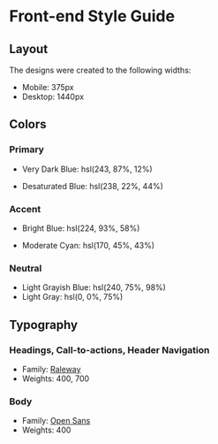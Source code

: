 # Front-end Style Guide

## Layout

The designs were created to the following widths:

- Mobile: 375px
- Desktop: 1440px

## Colors

### Primary

- Very Dark Blue: hsl(243, 87%, 12%)
<!-- Title colors, footer background, menu -->

- Desaturated Blue: hsl(238, 22%, 44%)
<!-- get acecess section bg -->

### Accent

- Bright Blue: hsl(224, 93%, 58%)
<!-- Buttons colors -->

- Moderate Cyan: hsl(170, 45%, 43%)
<!-- Link call to action -->

### Neutral

- Light Grayish Blue: hsl(240, 75%, 98%)
- Light Gray: hsl(0, 0%, 75%)

## Typography

### Headings, Call-to-actions, Header Navigation

- Family: [Raleway](https://fonts.google.com/specimen/Raleway)
- Weights: 400, 700

### Body

- Family: [Open Sans](https://fonts.google.com/specimen/Open+Sans)
- Weights: 400